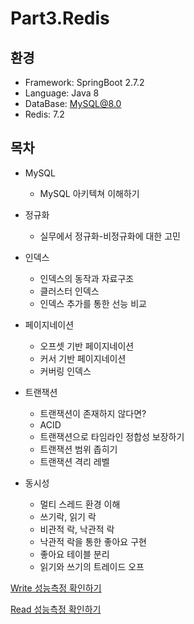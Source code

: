 # Part3.Redis

## 환경
- Framework: SpringBoot 2.7.2
- Language: Java 8
- DataBase: MySQL@8.0
- Redis: 7.2

## 목차
* MySQL   
  * MySQL 아키텍쳐 이해하기


* 정규화
    * 실무에서 정규화-비정규화에 대한 고민


* 인덱스
    * 인덱스의 동작과 자료구조
    * 클러스터 인덱스
    * 인덱스 추가를 통한 선능 비교


* 페이지네이션
    * 오프셋 기반 페이지네이션
    * 커서 기반 페이지네이션
    * 커버링 인덱스


* 트랜잭션
    * 트랜잭션이 존재하지 않다면?
    * ACID
    * 트랜잭션으로 타임라인 정합성 보장하기
    * 트랜잭션 범위 좁히기
    * 트랜잭션 격리 레벨



* 동시성
    * 멀티 스레드 환경 이해
    * 쓰기락, 읽기 락
    * 비관적 락, 낙관적 락
    * 낙관적 락을 통한 좋아요 구현
    * 좋아요 테이블 분리
    * 읽기와 쓰기의 트레이드 오프

[Write 성능측정 확인하기](./Write.test.md)

[Read 성능측정 확인하기](./Read.test.md)
